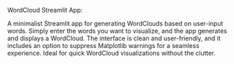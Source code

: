 
WordCloud Streamlit App:

A minimalist Streamlit app for generating WordClouds based on user-input words. Simply enter the words you want to visualize, and the app generates and displays a WordCloud. The interface is clean and user-friendly, and it includes an option to suppress Matplotlib warnings for a seamless experience. Ideal for quick WordCloud visualizations without the clutter.
